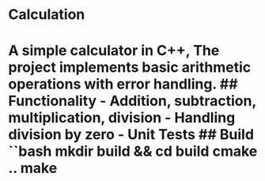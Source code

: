 # Calculation
# A simple calculator in C++, The project implements basic arithmetic operations with error handling.  ## Functionality - Addition, subtraction, multiplication, division - Handling division by zero - Unit Tests ## Build ``bash mkdir build &amp;&amp; cd build cmake .. make
